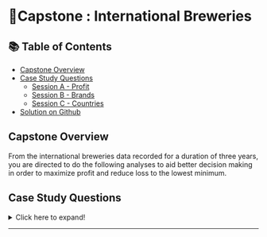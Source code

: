 #  🍺Capstone : International Breweries 

## 📚 Table of Contents
- [Capstone Overview](#capstone-overview)
- [Case Study Questions](#case-study-questions)
    - [Session A - Profit](#session-a----profit-analysis)
    - [Session B - Brands](#session-b----brand-analysis)
    - [Session C - Countries](#session-c----countries-analysis)
- [Solution on Github](https://github.com/zidude1234/IntlBreweries/blob/main/SQL%20Syntax/IntlBrew.sql)

## Capstone Overview
From the international breweries data recorded for a duration of three years, you are directed to do the following analyses to aid better decision making in order to maximize
profit and reduce loss to the lowest minimum. 

## Case Study Questions

<details>
<summary>
Click here to expand!
</summary>

### Session A -  PROFIT ANALYSIS
1. Within the space of the last three years, what was the profit worth of the breweries, inclusive of the anglophone and the francophone territories?
2. Compare the total profit between these two territories in order for the territory manager, Mr. Stone made a strategic decision that will aid profit maximization in 2020.
3. Country that generated the highest profit in 2019
4. Help him find the year with the highest profit.
5. Which month in the three years was the least profit generated?
6. What was the minimum profit in the month of December 2018?
7. Compare the profit in percentage for each of the month in 2019
8. Which particular brand generated the highest profit in Senegal at the end of January?

### Session B -  BRAND ANALYSIS
1. Within the last two years, the brand manager wants to know the top three brands consumed in the francophone countries
2. Find out the top two choice of consumer brands in Ghana
3. Find out the details of beers consumed in the past three years in Nigeria.
4. Favorites malt brand in Anglophone region between 2018 and 2019
5. Which brands sold the highest in 2019 in Nigeria?
6. Favorites brand in South_South region in Nigeria
7. Beer consumption in Nigeria
8. Level of consumption of Budweiser in the regions in Nigeria
9. Level of consumption of Budweiser in the regions in Nigeria in 2019 (Decision on Promo)

### Session C -  COUNTRIES ANALYSIS
1. Country with the highest consumption of beer.
2. Highest sales personnel of Budweiser in Senegal
3. Country with the highest profit of the fourth quarter in 2019
</details>

***
